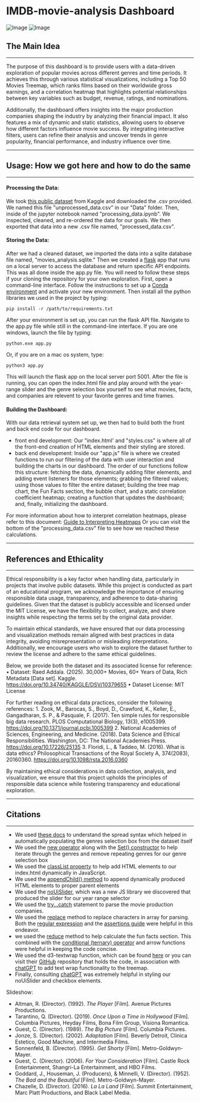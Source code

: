 # IMDB-movie-analysis Dashboard

![Image](https://github.com/user-attachments/assets/dc298f9d-2ee8-4922-8a1a-c050dc8ea1f2)
![Image](https://github.com/user-attachments/assets/3de80ace-599e-4643-8d3c-bdf1a75019af)

## The Main Idea

---
The purpose of this dashboard is to provide users with a data-driven exploration of popular movies across different genres and time periods. It achieves this through various statistical visualizations, including a Top 50 Movies Treemap, which ranks films based on their worldwide gross earnings, and a correlation heatmap that highlights potential relationships between key variables such as budget, revenue, ratings, and nominations.

Additionally, the dashboard offers insights into the major production companies shaping the industry by analyzing their financial impact. It also features a mix of dynamic and static statistics, allowing users to observe how different factors influence movie success. By integrating interactive filters, users can refine their analysis and uncover trends in genre popularity, financial performance, and industry influence over time.

---
## Usage: How we got here and how to do the same

---
#### Processing the Data:
We took [this public dataset](https://www.kaggle.com/datasets/raedaddala/top-500-600-movies-of-each-year-from-1960-to-2024) from Kaggle and downloaded the .csv provided. We named this file "unprocessed_data.csv" in our "Data" folder. Then, inside of the jupyter notebook named "processing_data.ipynb". We inspected, cleaned, and re-ordered the data for our goals. We then exported that data into a new .csv file named, "processed_data.csv". 

#### Storing the Data:
After we had a cleaned dataset, we imported the data into a sqlite database file named, "movies_analysis.sqlite." Then we created a [flask](https://pypi.org/project/Flask/) app that runs on a local server to access the database and return specific API endpoints. This was all done inside the app.py file. You will need to follow these steps if your cloning the repository for your own exploration. First, open a command-line interface. Follow the instructions to set up a [Conda environment](https://docs.conda.io/projects/conda/en/latest/user-guide/tasks/manage-environments.html) and activate your new environment. Then install all the python libraries we used in the project by typing: 
```
pip install -r /path/to/requirements.txt
```
After your environment is set up, you can run the flask API file. Navigate to the app.py file while still in the command-line interface. If you are one windows, launch the file by typing:
```
python.exe app.py
```
Or, if you are on a mac os system, type:
```
python3 app.py
```
This will launch the flask app on the local server port 5001. After the file is running, you can open the index.html file and play around with the year-range slider and the genre selection box yourself to see what movies, facts, and companies are relevent to your favorite genres and time frames. 


#### Building the Dashboard:
With our data retrieval system set up, we then had to build both the front and back end code for our dashboard. 
- front end development:
  Our "index.html' and "styles.css" is where all of the front-end creation of HTML elements and their styling are stored.
- back end development:
  Inside our "app.js" file is where we created functions to run our filtering of the data with user interaction and building the charts in our dashboard. The order of our      functions follow this structure: fetching the data, dynamically adding filter elements, and adding event listeners for those elements; grabbing the filtered values; using    those values to filter the entire dataset; building the tree map chart, the Fun Facts section, the bubble chart, and a static correlation coefficient heatmap; creating a     function that updates the dashboard; and, finally, initializing the dashboard.

For more information about how to interpret correlation heatmaps, please refer to this document: [Guide to Interpreting Heatmaps](https://github.com/QJones76/IMDB-movie-analysis/issues/8#issue-2817119843)
Or you can visit the bottom of the "processing_data.csv" file to see how we reached these calculations.

---
## References and Ethicality

---
Ethical responsibility is a key factor when handling data, particularly in projects that involve public datasets. While this project is conducted as part of an educational program, we acknowledge the importance of ensuring responsible data usage, transparency, and adherence to data-sharing guidelines. Given that the dataset is publicly accessible and licensed under the MIT License, we have the flexibility to collect, analyze, and share insights while respecting the terms set by the original data provider.

To maintain ethical standards, we have ensured that our data processing and visualization methods remain aligned with best practices in data integrity, avoiding misrepresentation or misleading interpretations. Additionally, we encourage users who wish to explore the dataset further to review the license and adhere to the same ethical guidelines.

Below, we provide both the dataset and its associated license for reference:
	•	Dataset: Raed Addala. (2025). 30,000+ Movies, 60+ Years of Data, Rich Metadata [Data set]. Kaggle. https://doi.org/10.34740/KAGGLE/DSV/10379655
	•	Dataset License: MIT License

For further reading on ethical data practices, consider the following references:
	1.	Zook, M., Barocas, S., Boyd, D., Crawford, K., Keller, E., Gangadharan, S. P., & Pasquale, F. (2017). Ten simple rules for responsible big data research. PLOS Computational Biology, 13(3), e1005399. https://doi.org/10.1371/journal.pcbi.1005399
	2.	National Academies of Sciences, Engineering, and Medicine. (2018). Data Science and Ethical Responsibilities. Washington, DC: The National Academies Press. https://doi.org/10.17226/25135
	3.	Floridi, L., & Taddeo, M. (2016). What is data ethics? Philosophical Transactions of the Royal Society A, 374(2083), 20160360. https://doi.org/10.1098/rsta.2016.0360

By maintaining ethical considerations in data collection, analysis, and visualization, we ensure that this project upholds the principles of responsible data science while fostering transparency and educational exploration.

---
## Citations

---
- We used [these docs](https://developer.mozilla.org/en-US/docs/Web/JavaScript/Reference/Operators/Spread_syntax#spread_in_array_literals) to understand the spread syntax which helped in automatically populating the genres selection box from the dataset itself
- We used the [new operator](https://developer.mozilla.org/en-US/docs/Web/JavaScript/Reference/Operators/new) along with the [Set() constructor](https://developer.mozilla.org/en-US/docs/Web/JavaScript/Reference/Global_Objects/Set/Set) to help iterate through the genres and remove repeating genres for our genre selection box
- We used the [classList property](https://developer.mozilla.org/en-US/docs/Web/API/Element/classList) to help add HTML elements to our index.html dynamically in JavaScript.
- We used the [appendChild() method](https://developer.mozilla.org/en-US/docs/Web/API/Node/appendChild) to append dynamically produced HTML elements to proper parent elements
- We used the [noUiSlider](https://refreshless.com/nouislider/), which was a new JS library we discovered that produced the slider for our year range selector
- We used the [try...catch](https://developer.mozilla.org/en-US/docs/Web/JavaScript/Reference/Statements/try...catch) statement to parse the movie production companies.
- We used the [replace](https://developer.mozilla.org/en-US/docs/Web/JavaScript/Reference/Global_Objects/String/replace) method to replace characters in array for parsing. Both the [regular expression](https://developer.mozilla.org/en-US/docs/Web/JavaScript/Guide/Regular_expressions) and the [assertions guide](https://developer.mozilla.org/en-US/docs/Web/JavaScript/Guide/Regular_expressions/Assertions) were helpful in this endeavor.
- we used the [reduce]() method to help calculate the fun facts section. This combined with the [conditional (ternary) operator](https://developer.mozilla.org/en-US/docs/Web/JavaScript/Reference/Operators/Conditional_operator) and arrow functions were helpful in keeping the code concise.
- We used the d3-textwrap function, which can be found [here](https://www.npmjs.com/package/d3-textwrap?activeTab=readme) or you can visit their [GitHub](https://github.com/vijithassar/d3-textwrap) repository that holds the code, in association with [chatGPT](https://chatgpt.com/) to add text wrap functionality to the treemap.
- Finally, consulting [chatGPT](https://chatgpt.com/) was extremely helpful in styling our noUiSlider and checkbox elements.

Slideshow:
- Altman, R. (Director). (1992). *The Player* [Film]. Avenue Pictures Productions.
- Tarantino, Q. (Director). (2019). *Once Upon a Time in Hollywood* [Film]. Columbia Pictures, Heyday Films, Bona Film Group, Visiona Romantica.
- Guest, C. (Director). (1989). *The Big Picture* [Film]. Columbia Pictures.
- Jonze, S. (Director). (2002). *Adaptation* [Film]. Beverly Detroit, Clinica Estetico, Good Machine, and Intermedia Films.
- Sonnenfeld, B. (Director). (1995). *Get Shorty* [Film]. Metro-Goldwyn-Mayer.
- Guest, C. (Director). (2006). *For Your Consideration* [Film]. Castle Rock Entertainment, Shangri-La Entertainment, and HBO Films.
- Goddard, J., Houseman, J. (Producers), & Minnelli, V. (Director). (1952). *The Bad and the Beautiful* [Film]. Metro-Goldwyn-Mayer.
- Chazelle, D. (Director). (2016). *La La Land* [Film]. Summit Entertainment, Marc Platt Productions, and Black Label Media.
